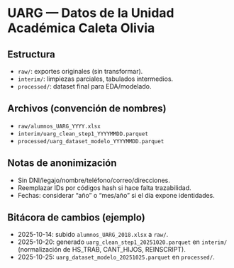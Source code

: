 # UARG — Datos de la Unidad Académica Caleta Olivia

## Estructura
- `raw/`: exportes originales (sin transformar).
- `interim/`: limpiezas parciales, tabulados intermedios.
- `processed/`: dataset final para EDA/modelado.

## Archivos (convención de nombres)
- `raw/alumnos_UARG_YYYY.xlsx`
- `interim/uarg_clean_step1_YYYYMMDD.parquet`
- `processed/uarg_dataset_modelo_YYYYMMDD.parquet`

## Notas de anonimización
- Sin DNI/legajo/nombre/teléfono/correo/direcciones.
- Reemplazar IDs por códigos hash si hace falta trazabilidad.
- Fechas: considerar “año” o “mes/año” si el día expone identidades.

## Bitácora de cambios (ejemplo)
- 2025-10-14: subido `alumnos_UARG_2018.xlsx` a `raw/`.
- 2025-10-20: generado `uarg_clean_step1_20251020.parquet` en `interim/` (normalización de HS_TRAB, CANT_HIJOS, REINSCRIPT).
- 2025-10-25: `uarg_dataset_modelo_20251025.parquet` en `processed/`.
